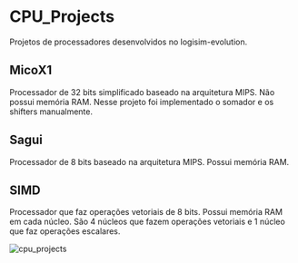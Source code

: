 # CPU_Projects

Projetos de processadores desenvolvidos no logisim-evolution.

## MicoX1

Processador de 32 bits simplificado baseado na arquitetura MIPS. Não possui memória RAM.
Nesse projeto foi implementado o somador e os shifters manualmente.

## Sagui

Processador de 8 bits baseado na arquitetura MIPS. Possui memória RAM.

## SIMD

Processador que faz operações vetoriais de 8 bits. Possui memória RAM em cada núcleo.
São 4 núcleos que fazem operações vetoriais e 1 núcleo que faz operações escalares.

![cpu_projects](https://github.com/user-attachments/assets/5e08bbe7-2939-48e5-90a3-e274fd6044b7)
